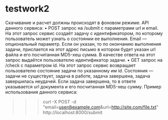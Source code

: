 # testwork2
Скачивание и расчет должны происходят в фоновом режиме. API
данного сервиса:
• POST запрос на /submit с параметрами url и email. На этот
запрос сервис создаёт задачу с идентификатором, по
которому пользователь может узнать о состоянии ее выполнения.
Email — опциональный параметр. Если он указан, то по окончанию
выполнения задачи, прислается на этот адрес письмо в
котором будет указан url файла и его посчитанная MD5-хеш
сумма. В качестве ответа на этот запрос выдаётся
пользователю идентификатор задачи.
• GET запрос на /check с параметром id. На этот запрос сервис
возвращает пользователю состояние задачи по указанному
им id. Состояния — задачи не существует, задача в работе, задача
завершена, задача завершилась неудачей. Если задача
завершена, то в ответе указывается url документа и его посчитанная
MD5-хеш сумму.
Пример использования данного сервиса:
>>> curl -X POST -d
"email=user@example.com&url=http://site.com/file.txt"
http://localhost:8000/submit
